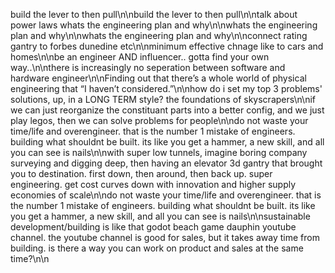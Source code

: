 build the lever to then pull\n\nbuild the lever to then pull\n\ntalk about power laws whats the engineering plan and why\n\nwhats the engineering plan and why\n\nwhats the engineering plan and why\n\nconnect rating gantry to forbes dunedine etc\n\nminimum effective chnage like to cars and homes\n\nbe an engineer AND influencer.. gotta find your own way..\n\nthere is increasingly no seperation between software and hardware engineer\n\nFinding out that there’s a whole world of physical engineering that “I haven’t considered.”\n\nhow do i set my top 3 problems' solutions, up, in a LONG TERM style? the foundations of skyscrapers\n\nif we can just reorganize the constituant parts into a better config, and we just play legos, then we can solve problems for people\n\ndo not waste your time/life and overengineer. that is the number 1 mistake of engineers. building what shouldnt be built. its like you get a hammer, a new skill, and all you can see is nails\n\nwith super low tunnels, imagine boring company surveying and digging deep, then having an elevator 3d gantry that brought you to destination. first down, then around, then back up. super engineering. get cost curves down with innovation and higher supply economies of scale\n\ndo not waste your time/life and overengineer. that is the number 1 mistake of engineers. building what shouldnt be built. its like you get a hammer, a new skill, and all you can see is nails\n\nsustainable development/building is like that godot beach game dauphin youtube channel. the youtube channel is good for sales, but it takes away time from building. is there a way you can work on product and sales at the same time?\n\n